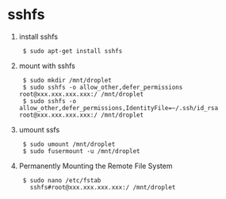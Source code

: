 sshfs
=====

1. install sshfs

        $ sudo apt-get install sshfs

2. mount with sshfs

        $ sudo mkdir /mnt/droplet
        $ sudo sshfs -o allow_other,defer_permissions root@xxx.xxx.xxx.xxx:/ /mnt/droplet
        $ sudo sshfs -o allow_other,defer_permissions,IdentityFile=~/.ssh/id_rsa root@xxx.xxx.xxx.xxx:/ /mnt/droplet

3. umount ssfs

        $ sudo umount /mnt/droplet
        $ sudo fusermount -u /mnt/droplet

4. Permanently Mounting the Remote File System

        $ sudo nano /etc/fstab
          sshfs#root@xxx.xxx.xxx.xxx:/ /mnt/droplet
